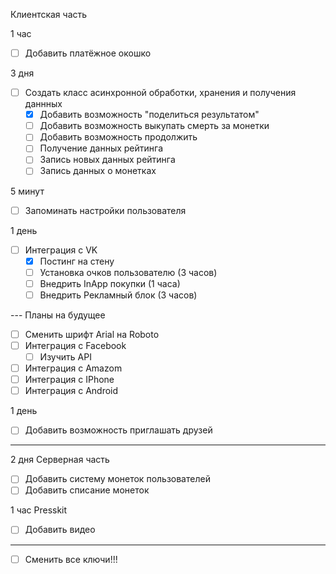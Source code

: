 Клиентская часть

1 час
* [ ] Добавить платёжное окошко

3 дня
* [ ] Создать класс асинхронной обработки, хранения и получения даннных
	* [x] Добавить возможность "поделиться результатом"
	* [ ] Добавить возможность выкупать смерть за монетки
	* [ ] Добавить возможность продолжить
	* [ ] Получение данных рейтинга
	* [ ] Запись новых данных рейтинга
	* [ ] Запись данных о монетках

5 минут
* [ ] Запоминать настройки пользователя

1 день
* [ ] Интеграция с VK
	* [x] Постинг на стену
	* [ ] Установка очков пользователю (3 часов)
	* [ ] Внедрить InApp покупки (1 часа)
	* [ ] Внедрить Рекламный блок (3 часов)

--- Планы на будущее
* [ ] Сменить шрифт Arial на Roboto
* [ ] Интеграция с Facebook
	* [ ] Изучить API

* [ ] Интеграция с Amazom
* [ ] Интеграция с IPhone
* [ ] Интеграция с Android

1 день
* [ ] Добавить возможность приглашать друзей

-----

2 дня
Серверная часть
* [ ] Добавить систему монеток пользователей
* [ ] Добавить списание монеток

1 час
Presskit
* [ ] Добавить видео

-----------------
* [ ] Сменить все ключи!!!